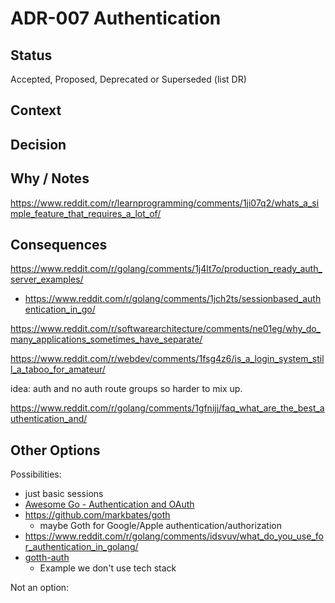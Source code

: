 # ADR-007 Authentication

## Status

Accepted, Proposed, Deprecated or Superseded (list DR)

## Context

## Decision



## Why / Notes

https://www.reddit.com/r/learnprogramming/comments/1ji07q2/whats_a_simple_feature_that_requires_a_lot_of/

## Consequences

https://www.reddit.com/r/golang/comments/1j4lt7o/production_ready_auth_server_examples/
- https://www.reddit.com/r/golang/comments/1jch2ts/sessionbased_authentication_in_go/

https://www.reddit.com/r/softwarearchitecture/comments/ne01eg/why_do_many_applications_sometimes_have_separate/

https://www.reddit.com/r/webdev/comments/1fsg4z6/is_a_login_system_still_a_taboo_for_amateur/

idea: auth and no auth route groups so harder to mix up.

https://www.reddit.com/r/golang/comments/1gfnijj/faq_what_are_the_best_authentication_and/


## Other Options

Possibilities:
- just basic sessions
- [Awesome Go - Authentication and OAuth](https://github.com/avelino/awesome-go?tab=readme-ov-file#authentication-and-oauth)
- https://github.com/markbates/goth
  - maybe Goth for Google/Apple authentication/authorization 
- https://www.reddit.com/r/golang/comments/idsvuv/what_do_you_use_for_authentication_in_golang/
- [gotth-auth](https://github.com/lordaris/gotth-auth)
  - Example we don't use tech stack


Not an option:

